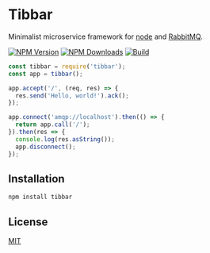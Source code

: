 # Tibbar
  Minimalist microservice framework for [node](http://nodejs.org) and [RabbitMQ](https://rabbitmq.com).

  [![NPM Version][npm-image]][npm-url]
  [![NPM Downloads][downloads-image]][downloads-url]
  [![Build][travis-image]][travis-url]

```js
const tibbar = require('tibbar');
const app = tibbar();

app.accept('/', (req, res) => {
  res.send('Hello, world!').ack();
});

app.connect('amqp://localhost').then(() => {
  return app.call('/');
}).then(res => {
  console.log(res.asString());
  app.disconnect();
});
```

## Installation
```bash
npm install tibbar
```

## License
  [MIT](LICENSE)


[npm-image]: https://img.shields.io/npm/v/tibbar.svg
[npm-url]: https://npmjs.org/package/tibbar
[downloads-image]: https://img.shields.io/npm/dm/tibbar.svg
[downloads-url]: https://npmjs.org/package/tibbar
[travis-image]: https://travis-ci.org/brendan-myers/tibbar.svg?branch=master
[travis-url]: https://travis-ci.org/brendan-myers/tibbar